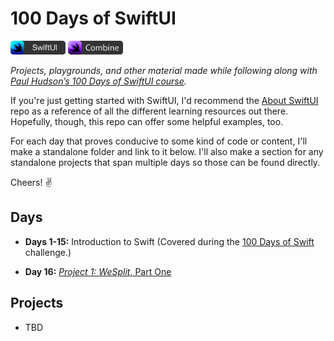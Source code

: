 # 100 Days of SwiftUI

<img src="./Assets/swiftui-badge.png" width="88px" />
<img src="./Assets/combine-badge.png" width="88px" />


_Projects, playgrounds, and other material made while following along with [Paul Hudson’s 100 Days of SwiftUI course](https://www.hackingwithswift.com/100/swiftui)._

If you're just getting started with SwiftUI, I'd recommend the [About SwiftUI](https://github.com/Juanpe/About-SwiftUI) repo as a reference of all the different learning resources out there. Hopefully, though, this repo can offer some helpful examples, too.

For each day that proves conducive to some kind of code or content, I'll make a standalone folder and link to it below. I'll also make a section for any standalone projects that span multiple days so those can be found directly.

Cheers! ✌️


## Days

- **Days 1-15:** Introduction to Swift (Covered during the [100 Days of Swift](https://github.com/CypherPoet/100-days-of-swift) challenge.)

<!-- <details>
<summary>Full List</summary>

- [Day : ](./)


</details> -->

- **Day 16:** [_Project 1: WeSplit_, Part One](./day-016/)


## Projects

<!-- - [Project 1: ](./) -->
- TBD


